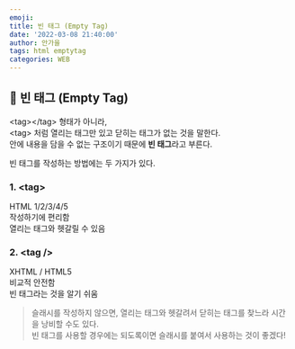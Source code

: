 ```yaml
---
emoji:
title: 빈 태그 (Empty Tag)
date: '2022-03-08 21:40:00'
author: 안가을
tags: html emptytag
categories: WEB
---
```


## 💙 빈 태그 (Empty Tag)

\<tag>\</tag> 형태가 아니라,<br />
\<tag> 처럼 열리는 태그만 있고 닫히는 태그가 없는 것을 말한다.<br />
안에 내용을 담을 수 없는 구조이기 때문에 **빈 태그**라고 부른다.

빈 태그를 작성하는 방법에는 두 가지가 있다.

### 1. \<tag>

HTML 1/2/3/4/5<br />
작성하기에 편리함<br />
열리는 태그와 헷갈릴 수 있음

### 2. \<tag />

XHTML / HTML5<br />
비교적 안전함<br />
빈 태그라는 것을 알기 쉬움<br />

> 슬래시를 작성하지 않으면, 열리는 태그와 헷갈려서 닫히는 태그를 찾느라 시간을 낭비할 수도 있다.<br />
> 빈 태그를 사용할 경우에는 되도록이면 슬래시를 붙여서 사용하는 것이 좋겠다!

```toc

```
